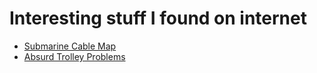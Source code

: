# Interesting stuff I found on internet

- [Submarine Cable Map](https://www.submarinecablemap.com)
- [Absurd Trolley Problems](https://neal.fun/absurd-trolley-problems)
